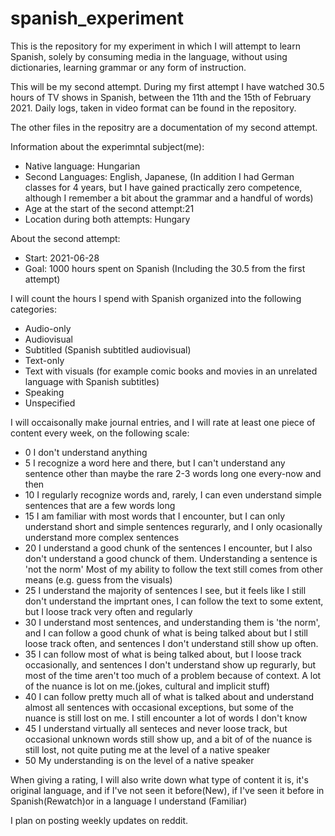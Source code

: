 # spanish_experiment

This is the repository for my experiment in which I will attempt to learn Spanish, solely by consuming media in the language, without using dictionaries, learning grammar or any form of instruction.

This will be my second attempt. During my first attempt I have watched 30.5 hours of TV shows in Spanish, between the 11th and the 15th of February 2021. Daily logs, taken in video format can be found in the repository.

The other files in the repositry are a documentation of my second attempt.


Information about the experimntal subject(me):
* Native language: Hungarian
* Second Languages: English, Japanese, (In addition I had German classes for 4 years, but I have gained practically zero competence, although I remember a bit about the grammar and a handful of words)
* Age at the start of the second attempt:21
* Location during both attempts: Hungary


About the second attempt:

* Start: 2021-06-28
* Goal: 1000 hours spent on Spanish (Including the 30.5 from the first attempt)

I will count the hours I spend with Spanish organized into the following categories: 
* Audio-only 
* Audiovisual 
* Subtitled (Spanish subtitled audiovisual) 
* Text-only 
* Text with visuals (for example comic books and movies in an unrelated language with Spanish subtitles)
* Speaking
* Unspecified

I will occaisonally make journal entries, and I will rate at least one piece of content every week, on the following scale:
* 0	I don't understand anything
* 5	I recognize a word here and there, but I can't understand any sentence other than maybe the rare 2-3 words long one every-now and then
* 10	I  regularly recognize words and, rarely, I can even understand simple sentences that are a few words long
* 15	I am familiar with most words that I encounter, but I can only understand short and simple sentences regurarly, and I only ocasionally understand more complex sentences
* 20	I understand a good chunk of the sentences I encounter, but I also don't understand a good chunck of them. Understanding a sentence is 'not the norm' Most of my ability to follow the text still comes from other means (e.g. guess from the visuals)
* 25	I understand the majority of sentences I see, but it feels like I still don't understand the imprtant ones, I can follow the text to some extent, but I loose track very often and regularly
* 30	I understand most sentences, and understanding them is 'the norm', and I can follow a good chunk of what is being talked about but I still loose track often, and sentences I don't understand still show up often.
* 35	I can follow most of what is being talked about, but I loose track occasionally, and sentences I don't understand show up regurarly, but most of the time aren't too much of a problem because of context. A lot of the nuance is lot on me.(jokes, cultural and implicit stuff)
* 40	I can follow pretty much all of what is talked about and understand almost all sentences with occasional exceptions, but some of the nuance is still lost on me. I still encounter a lot of words I don't know
* 45	I understand virtually all senteces and never loose track, but occasional unknown words still show up, and a bit of of the nuance is still lost, not quite puting me at the level of a native speaker
* 50	My understanding is on the level of a native speaker


When giving a rating, I will also write down what type of content it is, it's original language, and if I've not seen it before(New), if I've seen it before in Spanish(Rewatch)or in a language I understand (Familiar) 

I plan on posting weekly updates on reddit.
